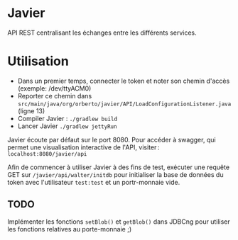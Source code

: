 # Javier

API REST centralisant les échanges entre les différents services.

# Utilisation
- Dans un premier temps, connecter le token et noter son chemin d'accès (exemple: /dev/ttyACM0)
- Reporter ce chemin dans `src/main/java/org/orberto/javier/API/LoadConfigurationListener.java` (ligne 13)
- Compiler Javier : `./gradlew build`
- Lancer Javier `./gradlew jettyRun`

Javier écoute par défaut sur le port 8080.
Pour accéder à swagger, qui permet une visualisation interactive de l'API, visiter : `localhost:8080/javier/api`

Afin de commencer à utiliser Javier à des fins de test, exécuter une requête GET sur `/javier/api/walter/initdb` pour initialiser la base de données du token avec l'utilisateur `test:test` et un portr-monnaie vide.

## TODO
Implémenter les fonctions `setBlob()` et `getBlob()` dans JDBCng pour utiliser les fonctions relatives au porte-monnaie ;)
